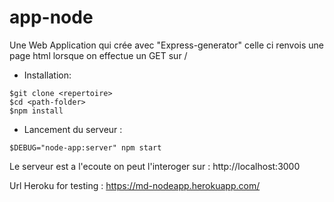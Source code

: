 # app-node

Une Web Application qui crée avec "Express-generator" celle ci renvois une page html lorsque on effectue un GET sur /


- Installation: 

```
$git clone <repertoire>
$cd <path-folder>
$npm install
```
- Lancement du serveur : 

```
$DEBUG="node-app:server" npm start
```

Le serveur est a l'ecoute on peut l'interoger sur : http://localhost:3000

Url Heroku for testing : https://md-nodeapp.herokuapp.com/
